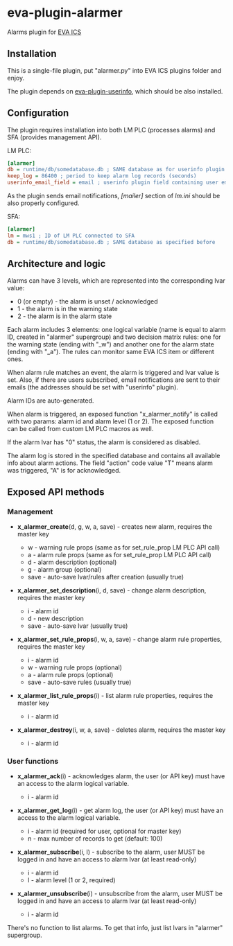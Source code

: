# eva-plugin-alarmer

Alarms plugin for [EVA ICS](https://www.eva-ics.com/)

## Installation

This is a single-file plugin, put "alarmer.py" into EVA ICS plugins folder and
enjoy.

The plugin depends on
[eva-plugin-userinfo](https://github.com/alttch/eva-plugin-userinfo), which
should be also installed.

## Configuration

The plugin requires installation into both LM PLC (processes alarms) and SFA
(provides management API).

LM PLC:

```ini
[alarmer]
db = runtime/db/somedatabase.db ; SAME database as for userinfo plugin
keep_log = 86400 ; period to keep alarm log records (seconds)
userinfo_email_field = email ; userinfo plugin field containing user email
```

As the plugin sends email notifications, *[mailer]* section of *lm.ini* should
be also properly configured.

SFA:

```ini
[alarmer]
lm = mws1 ; ID of LM PLC connected to SFA
db = runtime/db/somedatabase.db ; SAME database as specified before
```

## Architecture and logic

Alarms can have 3 levels, which are represented into the corresponding lvar
value:

* 0 (or empty) - the alarm is unset / acknowledged
* 1 - the alarm is in the warning state
* 2 - the alarm is in the alarm state

Each alarm includes 3 elements: one logical variable (name is equal to alarm
ID, created in "alarmer" supergroup) and two decision matrix rules: one for the
warning state (ending with "\_w") and another one for the alarm state (ending
with "\_a"). The rules can monitor same EVA ICS item or different ones.

When alarm rule matches an event, the alarm is triggered and lvar value is set.
Also, if there are users subscribed, email notifications are sent to their
emails (the addresses should be set with "userinfo" plugin).

Alarm IDs are auto-generated.

When alarm is triggered, an exposed function "x_alarmer_notify" is called with
two params: alarm id and alarm level (1 or 2). The exposed function can be
called from custom LM PLC macros as well.

If the alarm lvar has "0" status, the alarm is considered as disabled.

The alarm log is stored in the specified database and contains all available
info about alarm actions. The field "action" code value "T" means alarm was
triggered, "A" is for acknowledged.

## Exposed API methods

### Management

* **x\_alarmer\_create**(d, g, w, a, save) - creates new alarm, requires the
  master key

    * w - warning rule props (same as for set_rule_prop LM PLC API call)
    * a - alarm rule props (same as for set_rule_prop LM PLC API call)
    * d - alarm description (optional)
    * g - alarm group (optional)
    * save - auto-save lvar/rules after creation (usually true)

* **x\_alarmer\_set\_description**(i, d, save) - change alarm description,
  requires the master key

    * i - alarm id
    * d - new description
    * save - auto-save lvar (usually true)

* **x\_alarmer\_set\_rule_props**(i, w, a, save) - change alarm rule
  properties, requires the master key

    * i - alarm id
    * w - warning rule props (optional)
    * a - alarm rule props (optional)
    * save - auto-save rules (usually true)

* **x\_alarmer\_list\_rule_props**(i) - list alarm rule
  properties, requires the master key

    * i - alarm id

* **x\_alarmer\_destroy**(i, w, a, save) - deletes alarm, requires the master
  key

    * i - alarm id

### User functions

* **x\_alarmer\_ack**(i) - acknowledges alarm, the user (or API key) must have
  an access to the alarm logical variable.

    * i - alarm id

* **x\_alarmer\_get\_log**(i) - get alarm log, the user (or API key) must
  have an access to the alarm logical variable.

    * i - alarm id (required for user, optional for master key)
    * n - max number of records to get (default: 100)

* **x\_alarmer\_subscribe**(i, l) - subscribe to the alarm, user MUST be logged
  in and have an access to alarm lvar (at least read-only)

    * i - alarm id
    * l - alarm level (1 or 2, required)

* **x\_alarmer\_unsubscribe**(i) - unsubscribe from the alarm, user MUST be
  logged in and have an access to alarm lvar (at least read-only)

    * i - alarm id

There's no function to list alarms. To get that info, just list lvars in
"alarmer" supergroup.

